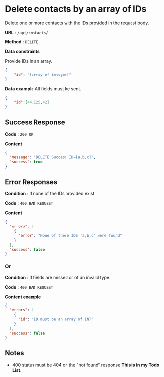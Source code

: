 # Delete contacts by an array of IDs

Delete one or more contacts with the IDs provided in the request body.

**URL** : `/api/contacts/`

**Method** : `DELETE`

**Data constraints**

Provide IDs in an array.

```json
{
    "id": "[array of integer]"
}
```

**Data example** All fields must be sent.

```json
{
    "id":[44,125,42]
}
```

## Success Response

**Code** : `200 OK`

**Content**

```json
{
  "message": "DELETE Success ID=[a,b,c]",
  "success": true
}
```

## Error Responses

**Condition** : If none of the IDs provided exist

**Code** : `400 BAD REQUEST`

**Content** 

```json
{
  "errors": [
    {
      "error": "None of these IDS 'a,b,c' were found"
    }
  ],
  "success": false
}
```

### Or

**Condition** : If fields are missed or of an invalid type.

**Code** : `400 BAD REQUEST`

**Content example**

```json
{
  "errors": [
    {
      "id": "ID must be an array of INT"
    }
  ],
  "success": false
}
```

## Notes

* 400 status must be 404 on the "not found" response **This is in my Todo List**.
